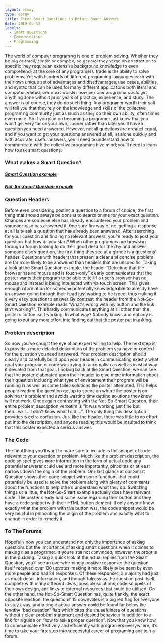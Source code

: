 ```yaml
---
layout: essay
type: essay
title: Takes Smart Questions to Return Smart Answers
date: 2019-09-12
labels:
  - Smart Questions
  - Communication
  - Programming
---
```

The world of computer programing is one of problem solving. Whether they be big or small, simple or complex, so general they verge on abstract or so specific they require an extensive background knowledge to even comprehend; at the core of any programers' trade is the ability to solve problems. Yet with hundreds of different programing languages each with their own unique set of advantages and disadvantages, use cases, abilities, and syntax that can be used for many different applications both literal and computer related, one must wonder how any one programer could get anything done without prior years of practice, experience, and study. The answer is of course, they do no such thing. Any programer worth their salt will tell you that they rely on the knowledge and skills of the collective programing community just as much as they do their own ability, often times even more. So if you plan on becoming a programer just know that you won’t get very far on your own, sooner rather than later you’ll have a question you need answered. However, not all questions are created equal, and if you want to get your questions answered at all, let alone quickly and with accurate, useful answers, you’ll need to understand how to communicate with the collective programing hive mind; you’ll need to learn how to ask smart questions.

### What makes a Smart Question?
##### [Smart Question example](https://stackoverflow.com/questions/7838680/detecting-that-the-browser-has-no-mouse-and-is-touch-only)
##### [Not-So-Smart Question example](https://stackoverflow.com/questions/37595520/whats-wrong-with-my-button-and-the-link-isnt-working)

### Question Headers
Before even considering posting a question to a forum of choice, the first thing that should always be done is to search online for your exact question. Chances are someone else has already encountered your problem and someone else has answered it. One sure fire way of not getting a response at all is to ask a question that has already been answered. After searching for your question and finding no relevant answers, you’re ready to post your question, but how do you start? When other programers are browsing through a forum looking to do their good deed for the day and answer someone else’s question, the first thing they see at a glance is a questions’ header. Questions with headers that present a clear and concise problem are far more likely to be answered than headers that are unspecific. Taking a look at the Smart Question example, the header “Detecting that the browser has no mouse and is touch-only” clearly communicates that the poster wants their program to be able to tell if a user’s browser has no mouse and instead is being interacted with via touch screen. This gives enough information for someone potentially knowledgeable to already have an answer going through their head just waiting to be typed, thus making it a very easy question to answer. By contrast, the header from the Not-So-Smart Question example reads “What's wrong with my button and the link isn't working?”. This hardly communicates anything at all other than the poster’s button isn’t working. In what way? Nobody knows and nobody is going to put any more effort into finding out that the poster put in asking.

### Problem description
So now you’ve caught the eye of an expert willing to help. The next step is to provide a more detailed description of the problem you have or context for the question you need answered. Your problem description should clearly and carefully build upon your header in communicating exactly what goal your program or code was trying to accomplish as well as in what way it deviated from that goal. Looking back at the Smart Question, we can see that the poster elaborated upon their header to give more information about their question including what type of environment their program will be running in as well as some failed solutions the poster attempted. This helps people reading the question get up to speed on where the poster is on solving the problem and avoids wasting time getting solutions they know will not work. Once again contrasting with the Not-So-Smart Question, their entire problem description verbatim is “It was working just fine but then...well... I don't know what I did …”. The only thing this description provides is extra confusion. Just like the header, there was little to no effort put into the description, and anyone reading this would be insulted to think that this poster expected a serious answer.

### The Code
The final thing you’ll want to make sure to include is the snippet of code relevant to your question or problem. Much like the problem description, the code snippet gives more information in the form of actual code any potential answerer could use and more importantly, pinpoints or at least narrows down the origin of the problem. One last glance at our Smart Question shows their code snippet with some functions that could potentially be used to solve the problem along with plenty of comments about the functions to help others understand what they do. Switching things up a little, the Not-So-Smart example actually does have relevant code. The poster clearly had some issue regarding their button and they have a code snippet with their HTML button element. If only anyone knew exactly what the problem with this button was, the code snippet would be very helpful in pinpointing the origin of the problem and exactly what to change in order to remedy it.

### To The Forums
Hopefully now you can understand not only the importance of asking questions but the importance of asking smart questions when it comes to making it as a programer. If you’re still not convinced, however, the proof is in the pudding. Taking a quick look at the actual replies from the Smart Question, you’ll see an overwhelmingly positive response: the question itself received over 130 upvotes, making it more likely to be seen by even more people and had 24 responses. Of these responses, a majority had just as much detail, information, and thoughtfulness as the question post itself, complete with many different ideas, possible solutions, code snippets of their own design, and links to external resources that could be utilized. On the other hand, the Not-So-Smart Question has, quite frankly, the exact opposite reaction. the questions’ 15 downvotes is a big red flag for everyone to stay away, and a single actual answer could be found far below the lengthy “bad question” flag which cites the unusefulness of questions without a clear problem statement and desired behaviour in addition to a link for a guide on “how to ask a proper question”. Now that you know how to communicate effectively and efficiently with programers everywhere, it’s time to take your first step into successful career of programing and join a forum.



